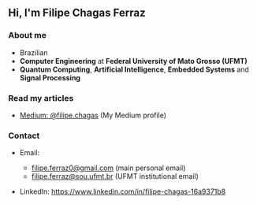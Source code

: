 
## Hi, I'm Filipe Chagas Ferraz

### About me

* Brazilian
* **Computer Engineering** at **Federal University of Mato Grosso (UFMT)** 
* **Quantum Computing**, **Artificial Intelligence**, **Embedded Systems** and **Signal Processing** 

### Read my articles
* [Medium: @filipe.chagas](https://medium.com/@filipe.chagas) (My Medium profile)
<!-- * [ORCID: 0000-0003-4130-3801](https://orcid.org/0000-0003-4130-3801) (My ORCID page with research papers) -->

### Contact

* Email: 
  * filipe.ferraz0@gmail.com (main personal email)
  * filipe.ferraz@sou.ufmt.br (UFMT institutional email)
  
* LinkedIn: https://www.linkedin.com/in/filipe-chagas-16a9371b8
